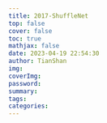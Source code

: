 ```yaml
---
title: 2017-ShuffleNet
top: false
cover: false
toc: true
mathjax: false
date: 2023-04-19 22:54:30
author: TianShan
img:
coverImg:
password:
summary:
tags:
categories:
---
```

